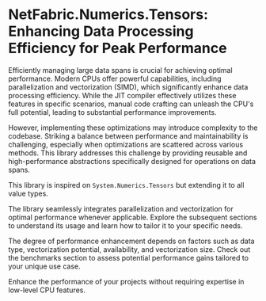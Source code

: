 # NetFabric.Numerics.Tensors: Enhancing Data Processing Efficiency for Peak Performance

Efficiently managing large data spans is crucial for achieving optimal performance. Modern CPUs offer powerful capabilities, including parallelization and vectorization (SIMD), which significantly enhance data processing efficiency. While the JIT compiler effectively utilizes these features in specific scenarios, manual code crafting can unleash the CPU's full potential, leading to substantial performance improvements.

However, implementing these optimizations may introduce complexity to the codebase. Striking a balance between performance and maintainability is challenging, especially when optimizations are scattered across various methods. This library addresses this challenge by providing reusable and high-performance abstractions specifically designed for operations on data spans.

This library is inspired on `System.Numerics.Tensors` but extending it to all value types.

The library seamlessly integrates parallelization and vectorization for optimal performance whenever applicable. Explore the subsequent sections to understand its usage and learn how to tailor it to your specific needs.

The degree of performance enhancement depends on factors such as data type, vectorization potential, availability, and vectorization size. Check out the benchmarks section to assess potential performance gains tailored to your unique use case.

Enhance the performance of your projects without requiring expertise in low-level CPU features.